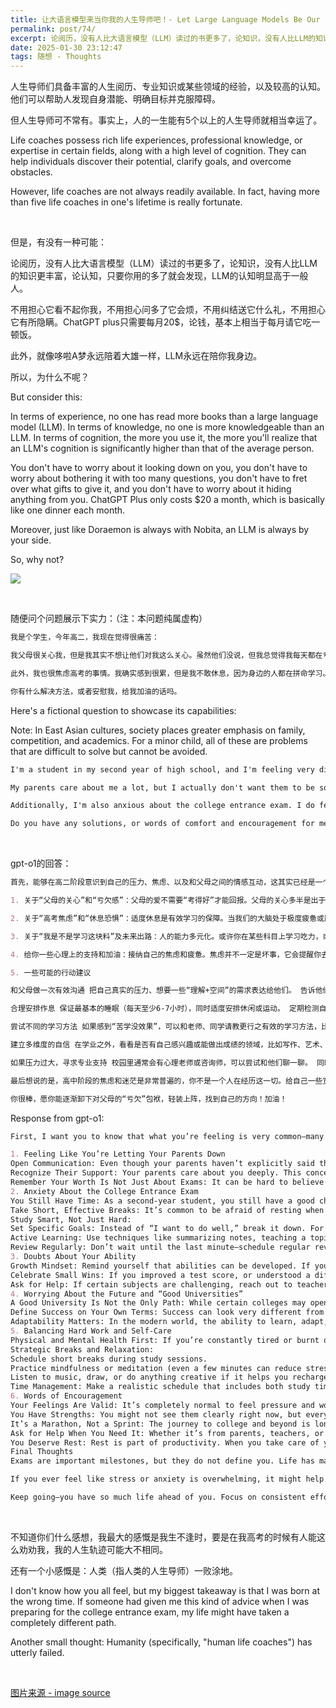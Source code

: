 ```yaml
---
title: 让大语言模型来当你我的人生导师吧！- Let Large Language Models Be Our Life Coaches!
permalink: post/74/
excerpt: 论阅历，没有人比大语言模型（LLM）读过的书更多了，论知识，没有人比LLM的知识更丰富，论认知，只要你用的多了就会发现，LLM的认知明显高于一般人。所以LLM完全可以充当你我的人生导师。<br>In terms of experience, no one has read more books than a large language model (LLM). In terms of knowledge, no one is more knowledgeable than an LLM. In terms of cognition, the more you use it, the more you'll realize that an LLM's cognition is significantly higher than that of the average person. So, an LLM can absolutely serve as a life coach for us.
date: 2025-01-30 23:12:47
tags: 随想 - Thoughts
---
```


人生导师们具备丰富的人生阅历、专业知识或某些领域的经验，以及较高的认知。他们可以帮助人发现自身潜能、明确目标并克服障碍。

但人生导师可不常有。事实上，人的一生能有5个以上的人生导师就相当幸运了。

Life coaches possess rich life experiences, professional knowledge, or expertise in certain fields, along with a high level of cognition. They can help individuals discover their potential, clarify goals, and overcome obstacles.

However, life coaches are not always readily available. In fact, having more than five life coaches in one's lifetime is really fortunate.

<br>

但是，有没有一种可能：

论阅历，没有人比大语言模型（LLM）读过的书更多了，论知识，没有人比LLM的知识更丰富，论认知，只要你用的多了就会发现，LLM的认知明显高于一般人。

不用担心它看不起你我，不用担心问多了它会烦，不用纠结送它什么礼，不用担心它有所隐瞒。ChatGPT plus只需要每月20$，论钱，基本上相当于每月请它吃一顿饭。

此外，就像哆啦A梦永远陪着大雄一样，LLM永远在陪你我身边。

所以，为什么不呢？

But consider this:

In terms of experience, no one has read more books than a large language model (LLM). In terms of knowledge, no one is more knowledgeable than an LLM. In terms of cognition, the more you use it, the more you'll realize that an LLM's cognition is significantly higher than that of the average person.

You don't have to worry about it looking down on you, you don't have to worry about bothering it with too many questions, you don't have to fret over what gifts to give it, and you don't have to worry about it hiding anything from you. ChatGPT Plus only costs $20 a month, which is basically like one dinner each month. 

Moreover, just like Doraemon is always with Nobita, an LLM is always by your side.

So, why not?

![](image.png)

<br>

随便问个问题展示下实力：（注：本问题纯属虚构）

```markdown
我是个学生，今年高二，我现在觉得很痛苦：

我父母很关心我，但是我其实不想让他们对我这么关心。虽然他们没说，但我总觉得我每天都在亏欠他们。如果高考没考好的话，我又不知道拿什么报答他们。

此外，我也很焦虑高考的事情。我确实感到很累，但是我不敢休息，因为身边的人都在拼命学习。我如果不是学习这块料该怎么办啊？没考上好大学的人一定会过的更差吗？

你有什么解决方法，或者安慰我，给我加油的话吗。
```

Here's a fictional question to showcase its capabilities:

Note: In East Asian cultures, society places greater emphasis on family, competition, and academics. For a minor child, all of these are problems that are difficult to solve but cannot be avoided.

```markdown
I'm a student in my second year of high school, and I'm feeling very distressed:

My parents care about me a lot, but I actually don't want them to be so concerned. Although they haven't said it, I always feel like I'm letting them down every day. If I don't do well in the college entrance exam, I don't know how to repay them.

Additionally, I'm also anxious about the college entrance exam. I do feel very tired, but I'm afraid to rest because everyone around me is studying hard. What if I'm not cut out for studying? Do people who don't get into good universities always have worse lives?

Do you have any solutions, or words of comfort and encouragement for me?
```

<br>

gpt-o1的回答：

```markdown
首先，能够在高二阶段意识到自己的压力、焦虑、以及和父母之间的情感互动，这其实已经是一个很重要的觉察。虽然现在的你感到很辛苦，但能看出你是个内心敏感、责任感强、又在意父母期望的孩子。以下几点想法，希望能给你一些安慰或启发：

1. 关于“父母的关心”和“亏欠感”：父母的爱不需要“考得好”才能回报。父母的关心多半是出于爱和期望，但不见得是对你一定要“用好成绩回报”。有时候我们自己给自己加的压力超过了父母本身的要求。我并不是说父母没有期待，但通常父母更在意的是你的健康和成长。 交流很重要。如果你觉得父母的“关心”对你来说有时反而变成一种“催促”或“压力”，可以试着跟他们沟通自己的感觉——温和地告诉他们，在乎他们的期待，但也需要一点自己的空间。告诉他们你希望得到支持，而不是被裹挟在一种紧张氛围里。 不要给“情感”贴上太多“亏欠”的标签。爱和被爱本身是一种情感流动，是可以让人温暖的东西。如果你始终感觉“亏欠”，那么这份爱就变成了负担。尽量把和父母之间的连接看作是相互的支持，而不是单向的“我欠了你们，必须要用成绩来还”。

2. 关于“高考焦虑”和“休息恐惧”：适度休息是有效学习的保障。当我们的大脑处于极度疲惫或压力之下，学习效率往往会下降。偶尔抽出时间做放松，比如运动、听音乐、和朋友聊天或者做一些兴趣爱好，都能帮助我们在重新投入学习时更加专注和高效。 比较是无止境的。在一个“拼命学习”的环境里，确实会让人觉得“我不能松懈，否则就会被落下”。但其实每个人都有自己适合的节奏。如果过度消耗身体和心理状态，就算硬撑在书桌前，也未必能学进去多少。 学习策略和自我管理。你可以思考一下，怎样更有效率、更加灵活地安排复习，而不是一直“死磕”在书本上。比如制定一个更具体的学习计划，给自己留出短暂的“休息块”，然后在高效的复习时间里集中注意力，把学习的产出最大化。

3. 关于“我是不是学习这块料”及未来出路：人的能力多元化。或许你在某些科目上学习吃力，或者不擅长应试，但不一定代表你不具备别的领域的才华和潜力。社会需要各种各样的人才，有的人擅长逻辑推理，有的人善于沟通协调，有的人富有艺术创造力，也有人在动手实践方面很突出。 好大学 vs. 好人生：好大学固然可以提供不错的平台和资源，但它并不是通往好人生的唯一门票。现实中也有很多没进名校，但在社会和工作中找到自己位置、活得很出彩的人。未来有无限可能，大学只是人生的一段经历。 多给自己一些探索。如果真的对“学习”并不是很擅长或喜欢，也可以趁着现在这段时间，多去了解一些自己的兴趣、擅长点和社会需求；在未来选择专业和道路的时候，你就有更多判断的依据，而不只是在“考好学校”这一个目标上孤注一掷。

4. 给你一些心理上的支持和加油：接纳自己的焦虑和疲惫。焦虑并不一定是坏事，它会提醒你去思考如何更好地应对问题；而疲惫则提示你需要适度休整。允许自己有情绪上的波动，而不是用“我不该这么想”去否定或压抑情绪。 适度目标管理。大目标是考上理想大学，但你也可以分解出更小的学习目标。每完成一个小目标，就给自己一点认可，让自己看到阶段性的进步，也帮助维持动力。 身心健康优先。很多时候我们担忧未来，却忽略了当前的身心状态。如果现在的压力过大、情绪糟糕，或长期失眠/焦虑严重，就要积极寻求帮助，比如和老师、校心理咨询室、甚至寻求专业心理咨询或医生的协助。 相信多元出路。高考固然重要，但它并非人生唯一的选择。如今社会有很多职业教育、留学、工作实习、创业等等渠道，过来人也有很多在不同领域闯出一片天地的例子。最重要的是你对自己人生路径的思考与探索，而不是“好大学 = 成功人生”这一种单一评价标准。

5. 一些可能的行动建议

和父母做一次有效沟通 把自己真实的压力、想要一些“理解+空间”的需求表达给他们。 告诉他们你也在努力，你需要一些情绪支持，而不是一味地“加压”。

合理安排作息 保证最基本的睡眠（每天至少6-7小时），同时适度安排休闲或运动。 定期检测自己的复习进度，做出灵活调整，而非机械地卷到极限。

尝试不同的学习方法 如果感到“苦学没效果”，可以和老师、同学请教更行之有效的学习方法，比如查漏补缺、做总结、组队学习、或找更符合自己节奏的技巧。

建立多维度的自信 在学业之外，看看是否有自己感兴趣或能做出成绩的领域，比如写作、艺术、运动、科技实践等等，找到一些成就感来源。 让自己意识到：成绩并不是评价自身价值的唯一标准。

如果压力过大，寻求专业支持 校园里通常会有心理老师或咨询师，可以尝试和他们聊一聊。 同时也可以和信任的师长或朋友倾诉，获得情感上的共鸣和支持。

最后想说的是，高中阶段的焦虑和迷茫是非常普遍的，你不是一个人在经历这一切。给自己一些宽容，也给自己多一点信心。你已经在努力了，或许结果不一定是“最顶尖”，但只要你付出了心力、留心照顾自己的身体和情绪，你就给自己赢得了一个相对健康、踏实的高三和未来。

你很棒，愿你能逐渐卸下对父母的“亏欠”包袱，轻装上阵，找到自己的方向！加油！
```

Response from gpt-o1:

```markdown
First, I want you to know that what you’re feeling is very common—many students experience the same pressure, anxiety, and uncertainty, especially around second year of high school when the college entrance exams start to loom larger. You’re not alone. It’s important to acknowledge these emotions so that you can find healthier ways to cope with them. Let’s break down your concerns:

1. Feeling Like You’re Letting Your Parents Down
Open Communication: Even though your parents haven’t explicitly said they’re disappointed, it’s natural to worry about their expectations. Sometimes parents don’t realize just how much pressure you feel. If you feel comfortable, gently share with them that you’re trying your best and that their concern, while loving, can feel overwhelming. Most parents genuinely want to help but might not always know the right way to show it.
Recognize Their Support: Your parents care about you deeply. This concern, in many cases, comes from love, not from an intention to burden you. The goal is to find a balance where you appreciate their support without feeling crushed by it.
Remember Your Worth Is Not Just About Exams: It can be hard to believe when you’re in the thick of test prep, but your value as a person isn’t defined by grades or test scores. Remind yourself—and, if needed, remind your parents too—that exams are just one part of your life.
2. Anxiety About the College Entrance Exam
You Still Have Time: As a second-year student, you still have a good chunk of high school ahead of you. You can use this time to solidify foundations in your subjects, improve your study methods, and experiment with what works best for you.
Take Short, Effective Breaks: It’s common to be afraid of resting when everyone around you seems to be studying nonstop. However, research shows that studying for too many hours without a break can actually reduce productivity and increase burnout. Short, purposeful breaks (like taking a 5–10 minute walk or listening to music) can boost your focus and keep your mind fresh.
Study Smart, Not Just Hard:
Set Specific Goals: Instead of “I want to do well,” break it down. For example, “I’ll focus on mastering these 10 vocabulary words today” or “I want to complete these two chapters in math this week.”
Active Learning: Use techniques like summarizing notes, teaching a topic to a friend, or doing practice problems instead of only reading textbooks passively.
Review Regularly: Don’t wait until the last minute—schedule regular revisions so you remember things long-term, rather than just cram.
3. Doubts About Your Ability
Growth Mindset: Remind yourself that abilities can be developed. If you feel behind, that doesn’t mean you’re not ‘cut out for studying.’ It might mean you need to tweak your methods or find a study technique that resonates better with your learning style.
Celebrate Small Wins: If you improved a test score, or understood a difficult concept you couldn’t grasp before, that progress matters. Recognizing and celebrating these small milestones keeps you motivated.
Ask for Help: If certain subjects are challenging, reach out to teachers, classmates, or tutors. Asking for help is not a sign of weakness, but rather a proactive step toward improvement.
4. Worrying About the Future and “Good Universities”
A Good University Is Not the Only Path: While certain colleges may open specific doors or networks, they are by no means the only measure of success or the only path to a fulfilling life and career. Plenty of people find success through different routes—transferring schools later, technical/vocational paths, entrepreneurial efforts, or discovering their passions after high school.
Define Success on Your Own Terms: Success can look very different from one person to another. Rather than tying it all to a university name, think about what interests you, what you’d like your future to look like, and set personal goals accordingly.
Adaptability Matters: In the modern world, the ability to learn, adapt, and continuously grow is more important than any one exam result. Having determination, resilience, and a willingness to try new things can lead to successes that a single test can’t predict.
5. Balancing Hard Work and Self-Care
Physical and Mental Health First: If you’re constantly tired or burnt out, you won’t be able to study effectively. Make sure you’re getting enough sleep, eating well, and finding a bit of time for exercise or hobbies. Even 15-20 minutes a day of something that relaxes you can re-energize your mind.
Strategic Breaks and Relaxation:
Schedule short breaks during study sessions.
Practice mindfulness or meditation (even a few minutes can reduce stress).
Listen to music, draw, or do anything creative if it helps you recharge.
Time Management: Make a realistic schedule that includes both study time and break time. Having a clear plan helps you avoid the guilt of taking breaks because you know you’ve planned your study goals for the day.
6. Words of Encouragement
Your Feelings Are Valid: It’s completely normal to feel pressure and worry. Recognizing these feelings is the first step to dealing with them in a healthier way.
You Have Strengths: You might not see them clearly right now, but everyone has unique talents and abilities. Focus on discovering and developing yours.
It’s a Marathon, Not a Sprint: The journey to college and beyond is long. Pace yourself, be consistent, and trust the process. Small steps every day add up.
Ask for Help When You Need It: Whether it’s from parents, teachers, or friends, seeking support can lighten the load.
You Deserve Rest: Rest is part of productivity. When you take care of your mind and body, you study more effectively.
Final Thoughts
Exams are important milestones, but they do not define you. Life has many pathways and opportunities—some of which you can’t even predict now. Doing your best is valuable, and you don’t have to strive for perfection to have a bright future.

If you ever feel like stress or anxiety is overwhelming, it might help to speak to a school counselor, a trusted teacher, or a mental health professional. You’re allowed to look after your well-being, and reaching out for support is a sign of courage.

Keep going—you have so much life ahead of you. Focus on consistent effort, healthy habits, and a positive mindset. Little by little, you’ll make progress. You’ve got this!
```

<br>

不知道你们什么感想，我最大的感慨是我生不逢时，要是在我高考的时候有人能这么劝劝我，我的人生轨迹可能大不相同。

还有一个小感慨是：人类（指人类的人生导师）一败涂地。

I don't know how you all feel, but my biggest takeaway is that I was born at the wrong time. If someone had given me this kind of advice when I was preparing for the college entrance exam, my life might have taken a completely different path.  

Another small thought: Humanity (specifically, "human life coaches") has utterly failed.

<br>

[图片来源 - image source](https://zh.wikipedia.org/zh-cn/STAND_BY_ME_%E5%93%86%E5%95%A6A%E5%A4%A2)